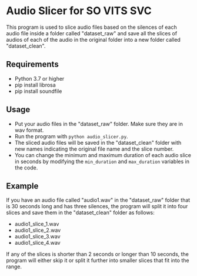 # Audio Slicer for SO VITS SVC

This program is used to slice audio files based on the silences of each audio file inside a folder called "dataset_raw" and save all the slices of audios of each of the audio in the original folder into a new folder called "dataset_clean".

## Requirements

- Python 3.7 or higher
- pip install librosa
- pip install soundfile

## Usage

- Put your audio files in the "dataset_raw" folder. Make sure they are in wav format.
- Run the program with `python audio_slicer.py`.
- The sliced audio files will be saved in the "dataset_clean" folder with new names indicating the original file name and the slice number.
- You can change the minimum and maximum duration of each audio slice in seconds by modifying the `min_duration` and `max_duration` variables in the code.

## Example

If you have an audio file called "audio1.wav" in the "dataset_raw" folder that is 30 seconds long and has three silences, the program will split it into four slices and save them in the "dataset_clean" folder as follows:

- audio1_slice_1.wav
- audio1_slice_2.wav
- audio1_slice_3.wav
- audio1_slice_4.wav

If any of the slices is shorter than 2 seconds or longer than 10 seconds, the program will either skip it or split it further into smaller slices that fit into the range.
